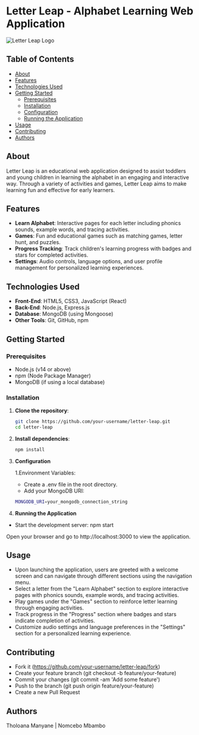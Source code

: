 # Letter Leap - Alphabet Learning Web Application

![Letter Leap Logo](url_to_logo)

## Table of Contents

- [About](#about)
- [Features](#features)
- [Technologies Used](#technologies-used)
- [Getting Started](#getting-started)
  - [Prerequisites](#prerequisites)
  - [Installation](#installation)
  - [Configuration](#configuration)
  - [Running the Application](#running-the-application)
- [Usage](#usage)
- [Contributing](#contributing)
- [Authors](#authors)

## About

Letter Leap is an educational web application designed to assist toddlers and young children in learning the alphabet in an engaging and interactive way. Through a variety of activities and games, Letter Leap aims to make learning fun and effective for early learners.

## Features

- **Learn Alphabet**: Interactive pages for each letter including phonics sounds, example words, and tracing activities.
- **Games**: Fun and educational games such as matching games, letter hunt, and puzzles.
- **Progress Tracking**: Track children's learning progress with badges and stars for completed activities.
- **Settings**: Audio controls, language options, and user profile management for personalized learning experiences.

## Technologies Used

- **Front-End**: HTML5, CSS3, JavaScript (React)
- **Back-End**: Node.js, Express.js
- **Database**: MongoDB (using Mongoose)
- **Other Tools**: Git, GitHub, npm

## Getting Started

### Prerequisites

- Node.js (v14 or above)
- npm (Node Package Manager)
- MongoDB (if using a local database)

### Installation

1. **Clone the repository**:

   ```bash
   git clone https://github.com/your-username/letter-leap.git
   cd letter-leap

   ```

2. **Install dependencies**:

   ```bash
   npm install

   ```

3. **Configuration**

   1.Environment Variables:

   - Create a .env file in the root directory.
   - Add your MongoDB URI:

   ```bash
   MONGODB_URI=your_mongodb_connection_string

   ```

4. **Running the Application**

- Start the development server:
  npm start

Open your browser and go to http://localhost:3000 to view the application.

## Usage

- Upon launching the application, users are greeted with a welcome screen and can navigate through different sections using the navigation menu.
- Select a letter from the "Learn Alphabet" section to explore interactive pages with phonics sounds, example words, and tracing activities.
- Play games under the "Games" section to reinforce letter learning through engaging activities.
- Track progress in the "Progress" section where badges and stars indicate completion of activities.
- Customize audio settings and language preferences in the "Settings" section for a personalized learning experience.

## Contributing

- Fork it (https://github.com/your-username/letter-leap/fork)
- Create your feature branch (git checkout -b feature/your-feature)
- Commit your changes (git commit -am 'Add some feature')
- Push to the branch (git push origin feature/your-feature)
- Create a new Pull Request

## Authors

Tholoana Manyane | Nomcebo Mbambo
